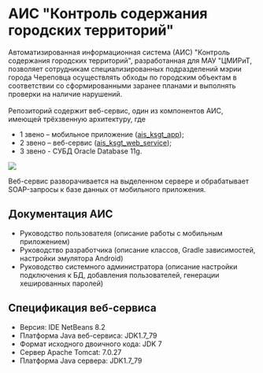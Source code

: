 # АИС "Контроль содержания городских территорий"
Автоматизированная информационная система (АИС) "Контроль содержания городских территорий", разработанная для МАУ "ЦМИРиТ, позволяет сотрудникам специализированных подразделений мэрии города Череповца осуществлять обходы по городским объектам в соответствии со сформированными заранее планами и выполнять проверки на наличие нарушений.<br><br>
Репозиторий содержит веб-сервис, один из компонентов АИС, имеющей трёхзвенную архитектуру, где 
- 1 звено – мобильное приложение ([ais_ksgt_app](https://github.com/ezexff/ais_ksgt_app));
- 2 звено – веб-сервис ([ais_ksgt_web_service](https://github.com/ezexff/ais_ksgt_web_service));
- 3 звено - СУБД Oracle Database 11g.

![](https://i.imgur.com/98YUGFR.png)

Веб-сервис разворачивается на выделенном сервере и обрабатывает SOAP-запросы к базе данных от мобильного приложения.

## Документация АИС
- Руководство пользователя (описание работы с мобильным приложением)
- Руководство разработчика (описание классов, Gradle зависимостей, настройки эмулятора Android)
- Руководство системного администратора (описание настройки подключения к БД, добавления пользователей, генерации хешированных паролей)

## Спецификация веб-сервиса
- Версия: IDE NetBeans 8.2
- Платформа Java веб-сервиса:	JDK1.7_79
- Формат исходного двоичного кода: JDK 7
- Сервер Apache Tomcat: 7.0.27
- Платформа Java сервера: JDK1.7_79
